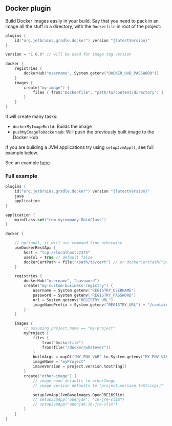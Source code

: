 ## Docker plugin

Build Docker images easily in your build. Say that you need to pack in an image all the stuff in a directory, with
the `Dockerfile` in root of the project:

```kotlin
plugins {
    id("org.jetbrains.gradle.docker") version "{latestVersion}"
}

version = "1.0.0" // will be used for image tag version

docker {
    registries {
        dockerHub("username", System.getenv("DOCKER_HUB_PASSWORD"))
    }
    images {
        create("my-image") {
            files { from("Dockerfile", "path/to/content/directory") }
        }
    }
}

```

It will create many tasks:

- `dockerMyImageBuild`: Builds the image
- `pushMyImageToDockerHub`: Will push the previously built image to the Docker Hub

If you are building a JVM applications try using `setupJvmApp()`, see full example below.

See an example [here](../examples/docker-jvm-app/build.gradle.kts)

### Full example

```kotlin
plugins {
    id("org.jetbrains.gradle.docker") version "{latestVersion}"
    java
    application
}

application {
    mainCLass.set("com.mycompany.MainClass")
}

docker {

    // optional, it will use command line otherwise
    useDockerRestApi {
        host = "tcp://localhost:2375"
        useTsl = true // default false
        dockerCertPath = file("/path/to/cert") // or dockerCertPath("path/to/cert")
    }

    registries {
        dockerHub("username", "password")
        create("my-custom-business-registry") {
            username = System.getenv("REGISTRY_USERNAME")
            password = System.getenv("REGISTRY_PASSWORD")
            url = System.getenv("REGISTRY_URL")
            imageNamePrefix = System.getenv("REGISTRY_URL") + "/container/whatever"
        }
    }

    images {
        // assuming project.name == "my-project"
        myProject {
            files {
                from("Dockerfile")
                from(file("/docker/whatever"))
            }
            buildArgs = mapOf("MY_ENV_VAR" to System.getenv("MY_ENV_VAR"))
            imageName = "myProject"
            imaveVersion = project.version.toString()
        }
        create("other-image") {
            // image name defaults to otherImage
            // image version defaults to "project.version.toString()"

            setupJvmApp(JvmBaseImages.OpenJRE16Slim)
            // setupJvmApp("openjdk", "16-jre-slim")
            // setupJvmApp("openjdk:16-jre-slim")
        }
    }
}
```
